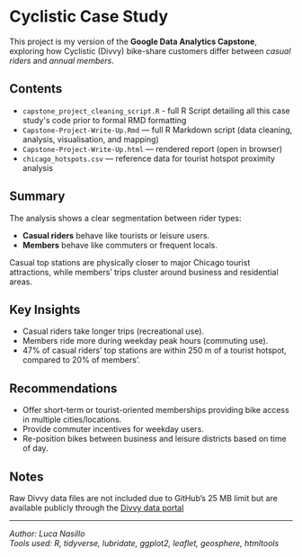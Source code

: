 # Cyclistic Case Study

This project is my version of the **Google Data Analytics Capstone**, exploring how Cyclistic (Divvy) bike-share customers differ between *casual riders* and *annual members*.

## Contents
- `capstone_project_cleaning_script.R` - full R Script detailing all this case study's code prior to formal RMD formatting
- `Capstone-Project-Write-Up.Rmd` — full R Markdown script (data cleaning, analysis, visualisation, and mapping)
- `Capstone-Project-Write-Up.html` — rendered report (open in browser)
- `chicago_hotspots.csv` — reference data for tourist hotspot proximity analysis

## Summary
The analysis shows a clear segmentation between rider types:
- **Casual riders** behave like tourists or leisure users.
- **Members** behave like commuters or frequent locals.

Casual top stations are physically closer to major Chicago tourist attractions, while members’ trips cluster around business and residential areas.

## Key Insights
- Casual riders take longer trips (recreational use).
- Members ride more during weekday peak hours (commuting use).
- 47% of casual riders’ top stations are within 250 m of a tourist hotspot, compared to 20% of members’.

## Recommendations
- Offer short-term or tourist-oriented memberships providing bike access in multiple cities/locations.
- Provide commuter incentives for weekday users.
- Re-position bikes between business and leisure districts based on time of day.

## Notes
Raw Divvy data files are not included due to GitHub’s 25 MB limit but are available publicly through the [Divvy data portal](https://divvy-tripdata.s3.amazonaws.com/index.html)

---

*Author: Luca Nasillo*  
*Tools used: R, tidyverse, lubridate, ggplot2, leaflet, geosphere, htmltools*
